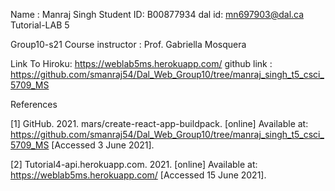 Name : Manraj Singh 
Student ID: B00877934 
dal id: mn697903@dal.ca
Tutorial-LAB 5

Group10-s21 Course instructor : Prof. Gabriella Mosquera

Link To Hiroku: https://weblab5ms.herokuapp.com/
github link : https://github.com/smanraj54/Dal_Web_Group10/tree/manraj_singh_t5_csci_5709_MS


References

[1] GitHub. 2021. mars/create-react-app-buildpack. [online] Available at: <https://github.com/smanraj54/Dal_Web_Group10/tree/manraj_singh_t5_csci_5709_MS> [Accessed 3 June 2021].

[2] Tutorial4-api.herokuapp.com. 2021. [online] Available at: <https://weblab5ms.herokuapp.com/> [Accessed 15 June 2021].